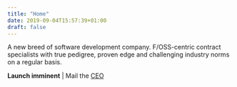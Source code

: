 ```yaml
---
title: "Home"
date: 2019-09-04T15:57:39+01:00
draft: false
---
```


A new breed of software development company.
F/OSS-centric contract specialists with true pedigree, proven edge and challenging industry norms on a regular basis.

**Launch imminent** | Mail the [CEO](mailto:ikey.doherty.nospam@lispysnake.com)
